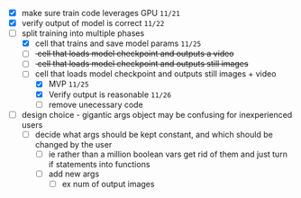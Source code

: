 - [x] make sure train code leverages GPU `11/21`
- [x] verify output of model is correct  `11/22`
- [ ] split training into multiple phases
  - [x] cell that trains and save model params `11/25` 
  - [ ] <del> cell that loads model checkpoint and outputs a video </del>
  - [ ] <del> cell that loads model checkpoint and outputs still images </del>
  - [ ] cell that loads model checkpoint and outputs still images + video  
    - [x] MVP `11/25`
    - [x] Verify output is reasonable `11/26`
    - [ ] remove unecessary code

- [ ] design choice - gigantic args object may be confusing for inexperienced users
  - [ ] decide what args should be kept constant, and which should be changed by the user
    - [ ] ie rather than a million boolean vars get rid of them and just turn if statements into  functions
    - [ ] add new args
      - [ ] ex num of output images
